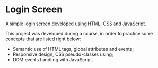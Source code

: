 # Login Screen
A simple login screen developed using HTML, CSS and JavaScript. 

This project was developed during a course, in order to practice some concepts that are listed right below:

- Semantic use of HTML tags, global attributes and events;
- Responsive design, CSS pseudo-classes using;
- DOM events handling with JavaScript.
